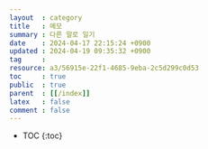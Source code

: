 ```yaml
---
layout  : category
title   : 메모
summary : 다른 말로 일기
date    : 2024-04-17 22:15:24 +0900
updated : 2024-04-19 09:35:32 +0900
tag     : 
resource: a3/56915e-22f1-4685-9eba-2c5d299c0d53
toc     : true
public  : true
parent  : [[/index]]
latex   : false
comment : false
---
```

* TOC
{:toc}

# 

